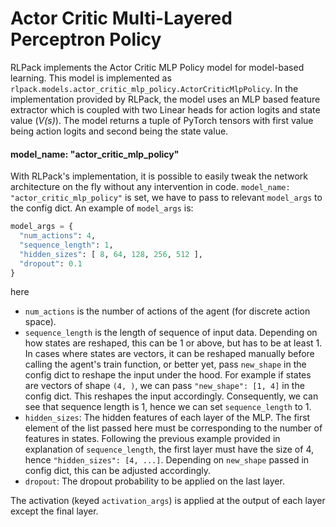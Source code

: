 # Actor Critic Multi-Layered Perceptron Policy

RLPack implements the Actor Critic MLP Policy model for model-based learning. This model is implemented 
as `rlpack.models.actor_critic_mlp_policy.ActorCriticMlpPolicy`. In the implementation provided 
by RLPack, the model uses an MLP based feature extractor which is coupled with two Linear heads for action
logits and state value (*V(s)*). The model returns a tuple of PyTorch tensors with first value being action 
logits and second being the state value. 

#### model_name: "actor_critic_mlp_policy" 

With RLPack's implementation, it is possible to easily tweak the network architecture on the fly without any
intervention in code. `model_name: "actor_critic_mlp_policy"` is set, we have to pass to relevant `model_args` 
to the config dict.
An example of `model_args` is:
```python
model_args = {
  "num_actions": 4,
  "sequence_length": 1,
  "hidden_sizes": [ 8, 64, 128, 256, 512 ],
  "dropout": 0.1
}
```
here
- `num_actions` is the number of actions of the agent (for discrete action space).
- `sequence_length` is the length of sequence of input data. Depending on how states are reshaped, this can be 1 or
  above, but has to be at least 1. In cases where states are vectors, it can be reshaped manually before calling the
  agent's train function, or better yet, pass `new_shape` in the config dict to reshape the input under the hood. For
  example if states are vectors of shape `(4, )`, we can pass `"new_shape": [1, 4]` in the config dict. This reshapes
  the input accordingly. Consequently, we can see that sequence length is 1, hence we can set `sequence_length` to 1.
- `hidden_sizes`: The hidden features of each layer of the MLP. The first element of the list passed here must be
  corresponding to the number of features in states. Following the previous example provided in explanation of
  `sequence_length`, the first layer must have the size of 4, hence `"hidden_sizes": [4, ...]`. Depending on `new_shape`
  passed in config dict, this can be adjusted accordingly.
- `dropout`: The dropout probability to be applied on the last layer.

The activation (keyed `activation_args`) is applied at the output of each layer except the final layer. 
